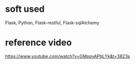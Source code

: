 # soft used
Flask, Python, Flask-restful, Flask-sqlAlchemy

# reference video
https://www.youtube.com/watch?v=GMppyAPbLYk&t=3823s